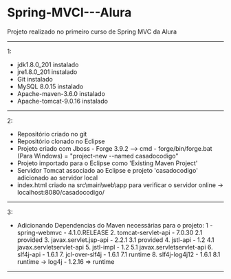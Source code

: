 # Spring-MVCI---Alura
Projeto realizado no primeiro curso de Spring MVC da Alura
*****
1:
  - jdk1.8.0_201 instalado
  - jre1.8.0_201 instalado
  - Git instalado
  - MySQL 8.0.15 instalado
  - Apache-maven-3.6.0 instalado
  - Apache-tomcat-9.0.16 instalado
*****
2:  
  - Repositório criado no git
  - Repositório clonado no Eclipse
  - Projeto criado com Jboss - Forge 3.9.2
        --> cmd - forge/bin/forge.bat (Para Windows) = "project-new --named casadocodigo"
  - Projeto importado para o Eclipse como 'Existing Maven Project'
  - Servidor Tomcat associado ao Eclipse e projeto 'casadocodigo' adicionado ao servidor local
  - index.html criado na src\main\web\app para verificar o servidor online
        -> localhost:8080/casadocodigo/
*****
3:
  - Adicionando Dependencias do Maven necessárias para o projeto:
        1 - spring-webmvc - 4.1.0.RELEASE
        2. tomcat-servlet-api - 7.0.30
              2.1  <scope>provided</scope>
        3. javax.servlet.jsp-api - 2.2.1
              3.1  <scope>provided</scope>
        4. jstl-api - 1.2
              4.1  <exclusions>
                    <exclusion><groupId>javax.servlet</groupId><artifactId>servlet-api</artifactId></exclusion>
                  </exclusions>
        5. jstl-impl - 1.2
              5.1  <exclusions>
				            <exclusion><groupId>javax.servlet</groupId><artifactId>servlet-api</artifactId></exclusion>
			            </exclusions>
        6. slf4j-api - 1.6.1
        7. jcl-over-slf4j - 1.6.1
              7.1  <scope>runtime</scope>
        8. slf4j-log4j12 - 1.6.1
              8.1  <scope>runtime</scope>
        -> log4j - 1.2.16
              =>  <scope>runtime</scope>
*****              

